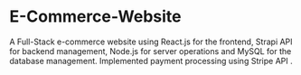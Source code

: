 # E-Commerce-Website
A Full-Stack e-commerce website using React.js for the
frontend, Strapi API for backend management, Node.js for server operations and MySQL for the database management.
Implemented payment processing using Stripe API .
